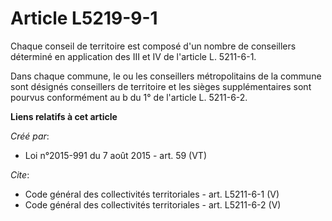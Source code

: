 # Article L5219-9-1

Chaque conseil de territoire est composé d'un nombre de conseillers déterminé en application des III et IV de l'article L.
5211-6-1.

Dans chaque commune, le ou les conseillers métropolitains de la commune sont désignés conseillers de territoire et les sièges
supplémentaires sont pourvus conformément au b du 1° de l'article L. 5211-6-2.

**Liens relatifs à cet article**

_Créé par_:

  - Loi n°2015-991 du 7 août 2015 - art. 59 (VT)

_Cite_:

  - Code général des collectivités territoriales - art. L5211-6-1 (V)
  - Code général des collectivités territoriales - art. L5211-6-2 (V)
